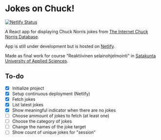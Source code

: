 # Jokes on Chuck!

[![Netlify Status](https://api.netlify.com/api/v1/badges/aa060a9b-c47e-4268-aa73-786b0798eb5a/deploy-status)](https://app.netlify.com/sites/jokesonchuck/deploys)

A React app for displaying Chuck Norris jokes from [The Internet Chuck Norris Database](http://www.icndb.com).

App is still under development but is hosted on [Netlify](https://jokesonchuck.netlify.app).

Made as final work for course "Reaktiivinen selainohjelmointi" in [Satakunta University of Applied Sciences](https://www.samk.fi/en/).

## To-do

- [x] Initialize project
- [x] Setup continuous deployment (Netlify)
- [x] Fetch jokes
- [x] List latest jokes
- [x] Show meaningful indicator when there are no jokes
- [ ] Choose ammount of jokes to fetch (at least one)
- [ ] Choose the category of jokes
- [ ] Change the names of the joke target
- [ ] Show count of unique jokes for "session"
